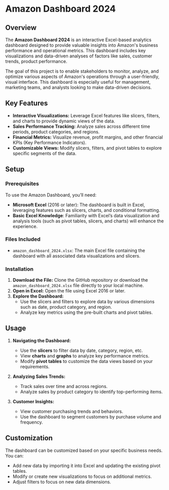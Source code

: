

# Amazon Dashboard 2024

## Overview

The **Amazon Dashboard 2024** is an interactive Excel-based analytics dashboard designed to provide valuable insights into Amazon's business performance and operational metrics. This dashboard includes key visualizations and data-driven analyses of factors like sales, customer trends, product performance.

The goal of this project is to enable stakeholders to monitor, analyze, and optimize various aspects of Amazon's operations through a user-friendly, visual interface. This dashboard is especially useful for management, marketing teams, and analysts looking to make data-driven decisions.

## Key Features

- **Interactive Visualizations:** Leverage Excel features like slicers, filters, and charts to provide dynamic views of the data.
- **Sales Performance Tracking:** Analyze sales across different time periods, product categories, and regions.
- **Financial Metrics:** Visualize revenue, profit margins, and other financial KPIs (Key Performance Indicators).
- **Customizable Views:** Modify slicers, filters, and pivot tables to explore specific segments of the data.

## Setup

### Prerequisites

To use the Amazon Dashboard, you’ll need:

- **Microsoft Excel** (2016 or later): The dashboard is built in Excel, leveraging features such as slicers, charts, and conditional formatting.
- **Basic Excel Knowledge**: Familiarity with Excel’s data visualization and analysis tools (such as pivot tables, slicers, and charts) will enhance the experience.

### Files Included

- `amazon_dashboard_2024.xlsx`: The main Excel file containing the dashboard with all associated data visualizations and slicers.

### Installation

1. **Download the File:** Clone the GitHub repository or download the `amazon_dashboard_2024.xlsx` file directly to your local machine.
2. **Open in Excel:** Open the file using Excel 2016 or later.
3. **Explore the Dashboard:**
   - Use the slicers and filters to explore data by various dimensions such as date, product category, and region.
   - Analyze key metrics using the pre-built charts and pivot tables.

## Usage

1. **Navigating the Dashboard:**
   - Use the **slicers** to filter data by date, category, region, etc.
   - View **charts** and **graphs** to analyze key performance metrics.
   - Modify **pivot tables** to customize the data views based on your requirements.

2. **Analyzing Sales Trends:**
   - Track sales over time and across regions.
   - Analyze sales by product category to identify top-performing items.

3. **Customer Insights:**
   - View customer purchasing trends and behaviors.
   - Use the dashboard to segment customers by purchase volume and frequency.

## Customization

The dashboard can be customized based on your specific business needs. You can:
- Add new data by importing it into Excel and updating the existing pivot tables.
- Modify or create new visualizations to focus on additional metrics.
- Adjust filters to focus on new data dimensions.




